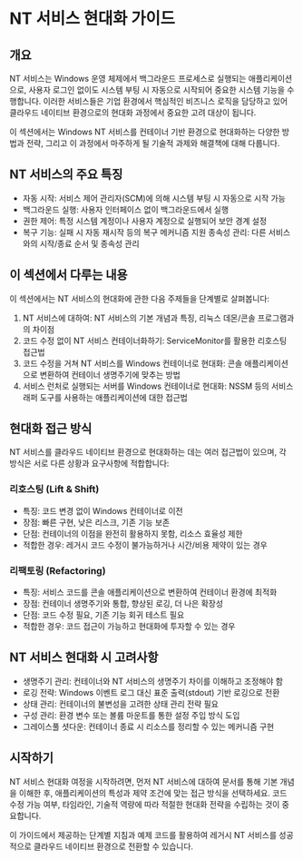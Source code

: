 # NT 서비스 현대화 가이드

## 개요

NT 서비스는 Windows 운영 체제에서 백그라운드 프로세스로 실행되는 애플리케이션으로, 사용자 로그인 없이도 시스템 부팅 시 자동으로 시작되어 중요한 시스템 기능을 수행합니다. 이러한 서비스들은 기업 환경에서 핵심적인 비즈니스 로직을 담당하고 있어 클라우드 네이티브 환경으로의 현대화 과정에서 중요한 고려 대상이 됩니다.

이 섹션에서는 Windows NT 서비스를 컨테이너 기반 환경으로 현대화하는 다양한 방법과 전략, 그리고 이 과정에서 마주하게 될 기술적 과제와 해결책에 대해 다룹니다.

## NT 서비스의 주요 특징

- 자동 시작: 서비스 제어 관리자(SCM)에 의해 시스템 부팅 시 자동으로 시작 가능
- 백그라운드 실행: 사용자 인터페이스 없이 백그라운드에서 실행
- 권한 제어: 특정 시스템 계정이나 사용자 계정으로 실행되어 보안 경계 설정
- 복구 기능: 실패 시 자동 재시작 등의 복구 메커니즘 지원
종속성 관리: 다른 서비스와의 시작/종료 순서 및 종속성 관리

## 이 섹션에서 다루는 내용

이 섹션에서는 NT 서비스의 현대화에 관한 다음 주제들을 단계별로 살펴봅니다:

1. NT 서비스에 대하여: NT 서비스의 기본 개념과 특징, 리눅스 데몬/콘솔 프로그램과의 차이점
1. 코드 수정 없이 NT 서비스 컨테이너화하기: ServiceMonitor를 활용한 리호스팅 접근법
1. 코드 수정을 거쳐 NT 서비스를 Windows 컨테이너로 현대화: 콘솔 애플리케이션으로 변환하여 컨테이너 생명주기에 맞추는 방법
1. 서비스 런처로 실행되는 서버를 Windows 컨테이너로 현대화: NSSM 등의 서비스 래퍼 도구를 사용하는 애플리케이션에 대한 접근법

## 현대화 접근 방식

NT 서비스를 클라우드 네이티브 환경으로 현대화하는 데는 여러 접근법이 있으며, 각 방식은 서로 다른 상황과 요구사항에 적합합니다:

### 리호스팅 (Lift & Shift)

- 특징: 코드 변경 없이 Windows 컨테이너로 이전
- 장점: 빠른 구현, 낮은 리스크, 기존 기능 보존
- 단점: 컨테이너의 이점을 완전히 활용하지 못함, 리소스 효율성 제한
- 적합한 경우: 레거시 코드 수정이 불가능하거나 시간/비용 제약이 있는 경우

### 리팩토링 (Refactoring)

- 특징: 서비스 코드를 콘솔 애플리케이션으로 변환하여 컨테이너 환경에 최적화
- 장점: 컨테이너 생명주기와 통합, 향상된 로깅, 더 나은 확장성
- 단점: 코드 수정 필요, 기존 기능 회귀 테스트 필요
- 적합한 경우: 코드 접근이 가능하고 현대화에 투자할 수 있는 경우

## NT 서비스 현대화 시 고려사항

- 생명주기 관리: 컨테이너와 NT 서비스의 생명주기 차이를 이해하고 조정해야 함
- 로깅 전략: Windows 이벤트 로그 대신 표준 출력(stdout) 기반 로깅으로 전환
- 상태 관리: 컨테이너의 불변성을 고려한 상태 관리 전략 필요
- 구성 관리: 환경 변수 또는 볼륨 마운트를 통한 설정 주입 방식 도입
- 그레이스풀 셧다운: 컨테이너 종료 시 리소스를 정리할 수 있는 메커니즘 구현

## 시작하기

NT 서비스 현대화 여정을 시작하려면, 먼저 NT 서비스에 대하여 문서를 통해 기본 개념을 이해한 후, 애플리케이션의 특성과 제약 조건에 맞는 접근 방식을 선택하세요. 코드 수정 가능 여부, 타임라인, 기술적 역량에 따라 적절한 현대화 전략을 수립하는 것이 중요합니다.

이 가이드에서 제공하는 단계별 지침과 예제 코드를 활용하여 레거시 NT 서비스를 성공적으로 클라우드 네이티브 환경으로 전환할 수 있습니다.
